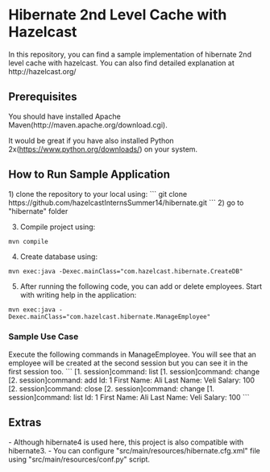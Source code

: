 <h1>Hibernate 2nd Level Cache with Hazelcast</h1>
In this repository, you can find a sample implementation of hibernate 2nd level cache with hazelcast. You can also find detailed explanation at http://hazelcast.org/ 

<h2>Prerequisites</h2>
You should have installed Apache Maven(http://maven.apache.org/download.cgi).

It would be great if you have also installed Python 2x(https://www.python.org/downloads/) on your system.

<h2>How to Run Sample Application</h2>
1) clone the repository to your local using:
```
git clone https://github.com/hazelcastInternsSummer14/hibernate.git
```
2) go to "hibernate" folder

3) Compile project using:
```
mvn compile
```
4) Create database using:
```
mvn exec:java -Dexec.mainClass="com.hazelcast.hibernate.CreateDB"
```
5) After running the following code, you can add or delete employees. Start with writing help in the application:
```
mvn exec:java -Dexec.mainClass="com.hazelcast.hibernate.ManageEmployee"
```
<h3>Sample Use Case</h3>
Execute the following commands in ManageEmployee. You will see that an employee will be created at the second session but you can see it in the first session too.
```
[1. session]command: list
[1. session]command: change
[2. session]command: add
Id: 1
First Name: Ali
Last Name: Veli
Salary: 100
[2. session]command: close
[2. session]command: change
[1. session]command: list
Id: 1 First Name: Ali Last Name: Veli Salary: 100
```
<h2>Extras</h2>
- Although hibernate4 is used here, this project is also compatible with hibernate3.
- You can configure "src/main/resources/hibernate.cfg.xml" file using "src/main/resources/conf.py" script.
